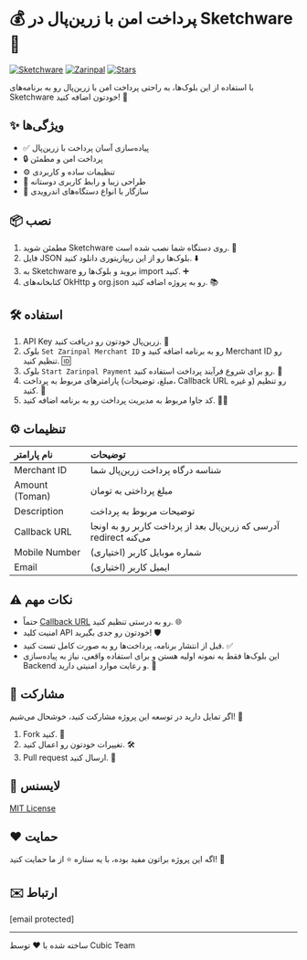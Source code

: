 # 💰 پرداخت امن با زرین‌پال در Sketchware 🚀

[![Sketchware](https://img.shields.io/badge/Sketchware-IDE-brightgreen)](https://sketchware.io/)
[![Zarinpal](https://img.shields.io/badge/Zarinpal-Payment-blue)](https://www.zarinpal.com/)
[![Stars](https://img.shields.io/github/stars/USERNAME/REPO?style=social)](https://github.com/USERNAME/REPO/stargazers)

با استفاده از این بلوک‌ها، به راحتی پرداخت امن با زرین‌پال رو به برنامه‌های Sketchware خودتون اضافه کنید! 💸

## ✨ ویژگی‌ها

*   ✅ پیاده‌سازی آسان پرداخت با زرین‌پال
*   🔒 پرداخت امن و مطمئن
*   ⚙️ تنظیمات ساده و کاربردی
*   🎨 طراحی زیبا و رابط کاربری دوستانه
*   📱 سازگار با انواع دستگاه‌های اندرویدی

## 📦 نصب

1.  مطمئن شوید Sketchware روی دستگاه شما نصب شده است. 📱
2.  فایل JSON بلوک‌ها رو از این ریپازیتوری دانلود کنید. ⬇️
3.  به Sketchware بروید و بلوک‌ها رو import کنید. ➕
4.  کتابخانه‌های OkHttp و org.json رو به پروژه اضافه کنید. 📚

## 🛠️ استفاده

1.  API Key زرین‌پال خودتون رو دریافت کنید. 🔑
2.  بلوک `Set Zarinpal Merchant ID` رو به برنامه اضافه کنید و Merchant ID رو تنظیم کنید. 🆔
3.  بلوک `Start Zarinpal Payment` رو برای شروع فرآیند پرداخت استفاده کنید. 🚀
4.  پارامترهای مربوط به پرداخت (مبلغ، توضیحات، Callback URL و غیره) رو تنظیم کنید. 📝
5.  کد جاوا مربوط به مدیریت پرداخت رو به برنامه اضافه کنید. 👨‍💻

## ⚙️ تنظیمات

| نام پارامتر   | توضیحات                                                              |
| :------------- | :------------------------------------------------------------------- |
| Merchant ID    | شناسه درگاه پرداخت زرین‌پال شما                                   |
| Amount (Toman) | مبلغ پرداختی به تومان                                                |
| Description    | توضیحات مربوط به پرداخت                                                |
| Callback URL   | آدرسی که زرین‌پال بعد از پرداخت کاربر رو به اونجا redirect می‌کنه |
| Mobile Number  | شماره موبایل کاربر (اختیاری)                                        |
| Email          | ایمیل کاربر (اختیاری)                                                |

## ⚠️ نکات مهم

*   حتماً [Callback URL](https://example.com/callback) رو به درستی تنظیم کنید. 🌐
*   امنیت کلید API خودتون رو جدی بگیرید! 🛡️
*   قبل از انتشار برنامه، پرداخت‌ها رو به صورت کامل تست کنید. ✅
*   این بلوک‌ها فقط یه نمونه اولیه هستن و برای استفاده واقعی، نیاز به پیاده‌سازی Backend و رعایت موارد امنیتی دارید. 🚨

## 🤝 مشارکت

اگر تمایل دارید در توسعه این پروژه مشارکت کنید، خوشحال می‌شیم! 💖

1.  Fork کنید. 🍴
2.  تغییرات خودتون رو اعمال کنید. 🛠️
3.  Pull request ارسال کنید. 🚀

## 📜 لایسنس

[MIT License](LICENSE)

## ❤️ حمایت

اگه این پروژه براتون مفید بوده، با یه ستاره ⭐ از ما حمایت کنید! 🙏

## ✉️ ارتباط

[email protected]

---

ساخته شده با ❤️ توسط Cubic Team 
